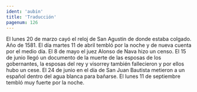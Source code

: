 ```yaml
---
ident: 'aubin'
title: 'Traducción'
pagenum: 126
---
```

El lunes 20 de marzo cayó el reloj de San Agustin de donde estaba colgado.
Año de 1581.
El día martes 11 de abril tembló por la noche y de nueva cuenta por el medio día.
El 8 de mayo el juez Alonso de Nava hizo un censo.
El 15 de junio llegó un documento de la muerte de las esposas de los gobernantes, la esposas del rey y visorrey también fallecieron y por ellos hubo un cese.
El 24 de junio en el día de San Juan Bautista metieron a un español dentro del agua blanca para bañarse.
El lunes 11 de septiembre tembló muy fuerte por la noche.
